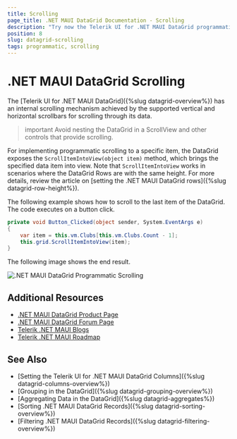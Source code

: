 ```yaml
---
title: Scrolling
page_title: .NET MAUI DataGrid Documentation - Scrolling
description: "Try now the Telerik UI for .NET MAUI DataGrid programmatic scrolling with the ScrollItemIntoView method."
position: 8
slug: datagrid-scrolling
tags: programmatic, scrolling
---
```


# .NET MAUI DataGrid Scrolling

The [Telerik UI for .NET MAUI DataGrid]({%slug datagrid-overview%}) has an internal scrolling mechanism achieved by the supported vertical and horizontal scrollbars for scrolling through its data.

>important Avoid nesting the DataGrid in a ScrollView and other controls that provide scrolling.

For implementing programmatic scrolling to a specific item, the DataGrid exposes the `ScrollItemIntoView(object item)` method, which brings the specified data item into view. Note that `ScrollItemIntoView` works in scenarios where the DataGrid Rows are with the same height. For more details, review the article on [setting the .NET MAUI DataGrid rows]({%slug datagrid-row-height%}).

The following example shows how to scroll to the last item of the DataGrid. The code executes on a button click.

```C#
private void Button_Clicked(object sender, System.EventArgs e)
{
    var item = this.vm.Clubs[this.vm.Clubs.Count - 1];
    this.grid.ScrollItemIntoView(item);
}
```

The following image shows the end result.

![.NET MAUI DataGrid Programmatic Scrolling](images/datagrid-scrollintoview.gif)

## Additional Resources

- [.NET MAUI DataGrid Product Page](https://www.telerik.com/maui-ui/datagrid)
- [.NET MAUI DataGrid Forum Page](https://www.telerik.com/forums/maui?tagId=1801)
- [Telerik .NET MAUI Blogs](https://www.telerik.com/blogs/mobile-net-maui)
- [Telerik .NET MAUI Roadmap](https://www.telerik.com/support/whats-new/maui-ui/roadmap)

## See Also

- [Setting the Telerik UI for .NET MAUI DataGrid Columns]({%slug datagrid-columns-overview%})
- [Grouping in the DataGrid]({%slug datagrid-grouping-overview%})
- [Aggregating Data in the DataGrid]({%slug datagrid-aggregates%})
- [Sorting .NET MAUI DataGrid Records]({%slug datagrid-sorting-overview%})
- [Filtering .NET MAUI DataGrid Records]({%slug datagrid-filtering-overview%})
